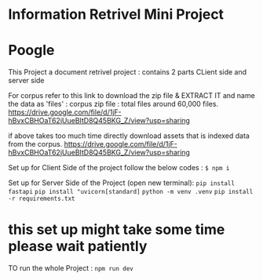 # Information Retrivel Mini Project 
# Poogle 
This Project a document retrivel project : contains 2 parts CLient side and server side 

For corpus refer to this link to download the zip file & EXTRACT IT and name the data as 'files' :
corpus zip file : total files around 60,000 files.
https://drive.google.com/file/d/1jF-hBvxCBHOaT62jUueBItD8Q45BKG_Z/view?usp=sharing

if above takes too much time directly download assets that is indexed data from the corpus.
https://drive.google.com/file/d/1jF-hBvxCBHOaT62jUueBItD8Q45BKG_Z/view?usp=sharing

Set up for Client Side of the project follow the below codes : 
`$ npm i`

Set up for Server Side of the Project (open new terminal):
`pip install fastapi`
`pip install "uvicorn[standard]`
`python -m venv .venv`
`pip install -r requirements.txt`
# this set up might take some time please wait patiently

TO run the whole Project : 
`npm run dev`
